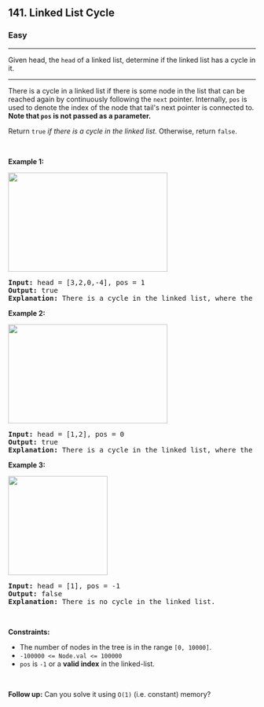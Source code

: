 <h2>141. Linked List Cycle</h2>
<h3>Easy</h3>
<hr>
Given head, the <code>head</code> of a linked list, determine if the linked list has a cycle in it.
<hr>
<div>
<p>There is a cycle in a linked list if there is some node in the list that can be reached again by continuously following the <code>next</code> pointer. Internally, <code>pos</code> is used to denote the index of the node that tail's next pointer is connected to. <b>Note that <code>pos</code> is not passed as a parameter.</b>

Return <code>true</code> <em>if there is a cycle in the linked list.</em> Otherwise, return <code>false</code>.

<p>&nbsp;</p>
<p><strong>Example 1:</strong></p>
<img alt="" src="https://assets.leetcode.com/uploads/2018/12/07/circularlinkedlist.png" style="width: 324px; height: 202px;">
<pre>
<strong>Input:</strong> head = [3,2,0,-4], pos = 1
<strong>Output:</strong> true
<strong>Explanation:</strong> There is a cycle in the linked list, where the tail connects to the 1st node (0-indexed).
</pre>

<p><strong>Example 2:</strong></p>
<img alt="" src="https://assets.leetcode.com/uploads/2018/12/07/circularlinkedlist_test2.png" style="width: 324px; height: 202px;">
<pre>
<strong>Input:</strong> head = [1,2], pos = 0
<strong>Output:</strong> true
<strong>Explanation:</strong> There is a cycle in the linked list, where the tail connects to the 0th node.
</pre>

<p><strong>Example 3:</strong></p>
<img alt="" src="https://assets.leetcode.com/uploads/2018/12/07/circularlinkedlist_test3.png" style="width: 202px; height: 202px;">
<pre>
<strong>Input:</strong> head = [1], pos = -1
<strong>Output:</strong> false
<strong>Explanation:</strong> There is no cycle in the linked list.
</pre>

<p>&nbsp;</p>
<p><strong>Constraints:</strong></p>

<ul>
	<li>The number of nodes in the tree is in the range <code>[0, 10000]</code>.</li>
	<li><code>-100000 &lt;= Node.val &lt;= 100000</code></li>
	<li><code>pos</code> is <code>-1</code> or a <b>valid index</b> in the linked-list.</li>
</ul>

<p>&nbsp;</p>
<strong>Follow up:</strong> Can you solve it using <code>O(1)</code> (i.e. constant) memory?</div>

